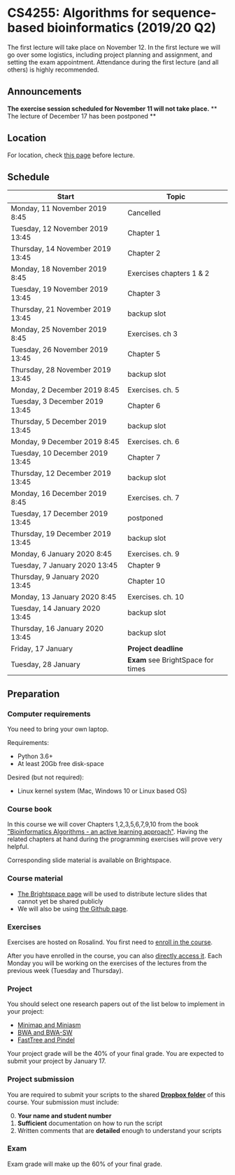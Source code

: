# CS4255: Algorithms for sequence-based bioinformatics (2019/20 Q2) #


The first lecture will take place on November 12. In the first lecture we will go over some logistics, including project planning and assignment, and setting the exam appointment. Attendance during the first lecture (and all others) is highly recommended.

## Announcements
**The exercise session scheduled for November 11 will not take place.**
** The lecture of December 17 has been postponed **

## Location

For location, check [this page](https://mytimetable.tudelft.nl/) before lecture.

## Schedule

Start | 	Topic
---|---
Monday, 11 November 2019 8:45 	|  Cancelled
Tuesday, 12 November 2019 13:45	 	|  Chapter 1
Thursday, 14 November 2019 13:45	 	|  Chapter 2
Monday, 18 November 2019 8:45	 	|  Exercises chapters 1 & 2
Tuesday, 19 November 2019 13:45	 	|  Chapter 3
Thursday, 21 November 2019 13:45	 	|  backup slot
Monday, 25 November 2019 8:45	 	|  Exercises. ch 3
Tuesday, 26 November 2019 13:45	 	|  Chapter 5
Thursday, 28 November 2019 13:45	 	|  backup slot
Monday, 2 December 2019 8:45	 	|  Exercises. ch. 5 
Tuesday, 3 December 2019 13:45	 	|  Chapter 6
Thursday, 5 December 2019 13:45	 	|  backup slot
Monday, 9 December 2019 8:45	 	|  Exercises. ch. 6 
Tuesday, 10 December 2019 13:45	 	|  Chapter 7
Thursday, 12 December 2019 13:45	 	|  backup slot
Monday, 16 December 2019 8:45	 	|  Exercises. ch. 7
Tuesday, 17 December 2019 13:45	 	|  postponed
Thursday, 19 December 2019 13:45	 	|  backup slot
Monday, 6 January 2020 8:45	 	|  Exercises. ch. 9
Tuesday, 7 January 2020 13:45	 	|  Chapter 9
Thursday, 9 January 2020 13:45	 	|  Chapter 10
Monday, 13 January 2020 8:45	 	|  Exercises. ch. 10
Tuesday, 14 January 2020 13:45	 	|  backup slot
Thursday, 16 January 2020 13:45	 	|  backup slot
Friday, 17 January	 	|  **Project deadline**
Tuesday, 28 January | **Exam** see BrightSpace for times

## Preparation
### Computer requirements
You need to bring your own laptop. 

Requirements: 
* Python 3.6+
* At least 20Gb free disk-space

Desired (but not required): 
* Linux kernel system (Mac, Windows 10 or Linux based OS)

### Course book
In this course we will cover Chapters 1,2,3,5,6,7,9,10 from the book ["Bioinformatics Algorithms - an active learning approach"][book]. Having the related chapters at hand during the programming exercises will prove very helpful.

Corresponding slide material is available on Brightspace.

### Course material

- [The Brightspace page][bs] will be used to distribute lecture slides that cannot yet be shared publicly
- We will also be using [the Github page](https://abeellab.github.io/cs4255/).

### Exercises 
Exercises are hosted on Rosalind. You first need to [enroll in the course](http://rosalind.info/classes/enroll/9c5fec1841/).

After you have enrolled in the course, you can also [directly access it][ex]. Each Monday you will be working on the exercises of the lectures from the previous week (Tuesday and Thursday). 

### Project
You should select one research papers out of the list below to implement in your project:
- [Minimap and Miniasm][minimap]
- [BWA and BWA-SW][bwa]
- [FastTree and Pindel][fastpin]

Your project grade will be the 40% of your final grade. You are expected to submit your project by January 17.

### Project submission

You are required to submit your scripts to the shared __[Dropbox folder](https://www.dropbox.com/request/lN9nsHxnbUisEs6m5vsP)__ of this course. Your submission must include:

0. **Your name and student number**
1. __Sufficient__ documentation on how to run the script 
2. Written comments that are __detailed__ enough to understand your scripts

### Exam
Exam grade will make up the 60% of your final grade.



[bs]: https://brightspace.tudelft.nl/d2l/home/212966
[ex]: http://rosalind.info/classes/661/
[book]: http://bioinformaticsalgorithms.com/
[minimap]: https://abeellab.github.io/cs4255/minimap-doc.html
[bwa]: https://abeellab.github.io/cs4255/bwa-doc.html
[fastpin]: https://abeellab.github.io/cs4255/fastpin-doc.html
